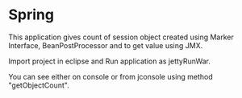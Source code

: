 # Spring

This application gives count of session object created using Marker Interface, BeanPostProcessor and to get value using JMX.

Import project in eclipse and Run application as jettyRunWar.

You can see either on console or from jconsole using method "getObjectCount".
